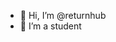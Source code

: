 - 👋 Hi, I’m @returnhub
- 👀 I’m a student

<!---
returnhub/returnhub is a ✨ special ✨ repository because its `README.md` (this file) appears on your GitHub profile.
You can click the Preview link to take a look at your changes.
--->
